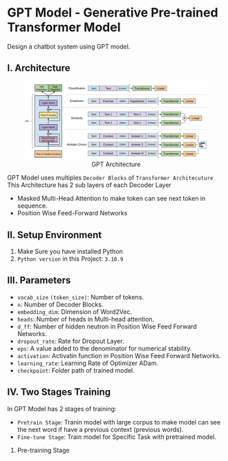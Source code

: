 # GPT Model - Generative Pre-trained Transformer Model
Design a chatbot system using GPT model.

## I. Architecture
<figure align="center">
    <img src="./assets/gpt_model.png">
    <figcaption>GPT Architecture</figcaption>
</figure>

GPT Model uses multiples `Decoder Blocks` of `Transformer Architecuture`
This Architecture has 2 sub layers of each Decoder Layer
- Masked Multi-Head Attention to make token can see next token in sequence.
- Position Wise Feed-Forward Networks

## II. Setup Environment
1. Make Sure you have installed Python
2. `Python version` in this Project: `3.10.9` 


## III. Parameters
- `vocab_size` `(token_size)`: Number of tokens.
- `n`: Number of Decoder Blocks.
- `embedding_dim`: Dimension of Word2Vec.
- `heads`: Number of heads in Multi-head attention.
- `d_ff`: Number of hidden neutron in Position Wise Feed Forward Networks.
- `dropout_rate`: Rate for Dropout Layer.
- `eps`: A value added to the denominator for numerical stability.
- `activation`: Activatin function in Position Wise Feed Forward Networks.
- `learning_rate`: Learning Rate of Optimizer ADam.
- `checkpoint`: Folder path of trained model.

## IV. Two Stages Training
In GPT Model has 2 stages of training:
- `Pretrain Stage`: Tranin model with large corpus to make model can see the next word if have a previous context (previous words).
- `Fine-tune Stage`: Train model for Specific Task with pretrained model.
1. Pre-training Stage